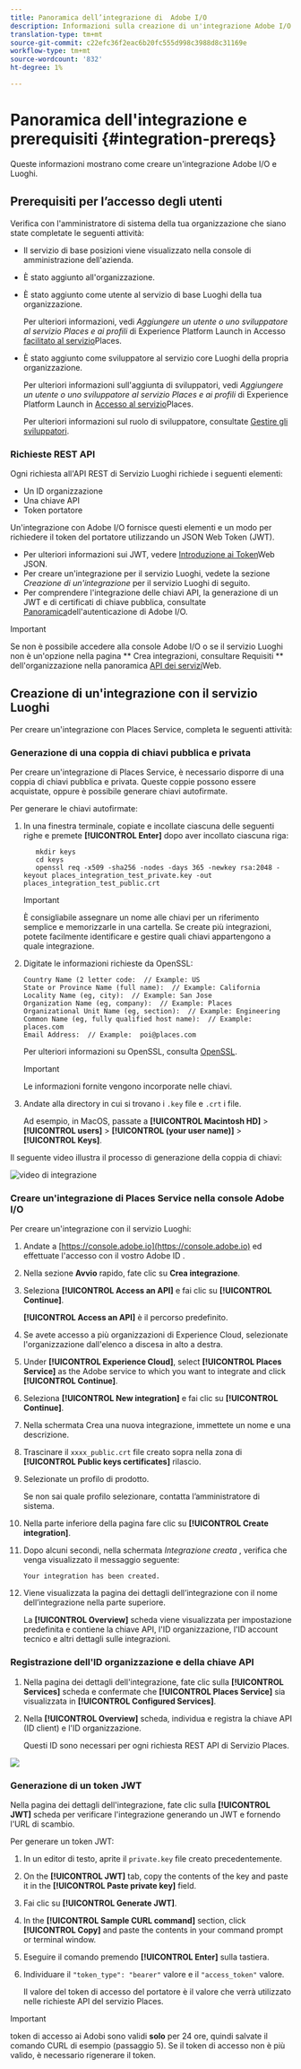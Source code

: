 ```yaml
---
title: Panoramica dell’integrazione di  Adobe I/O
description: Informazioni sulla creazione di un'integrazione Adobe I/O .
translation-type: tm+mt
source-git-commit: c22efc36f2eac6b20fc555d998c3988d8c31169e
workflow-type: tm+mt
source-wordcount: '832'
ht-degree: 1%

---
```



# Panoramica dell&#39;integrazione e prerequisiti {#integration-prereqs}

Queste informazioni mostrano come creare un&#39;integrazione  Adobe I/O e Luoghi.

## Prerequisiti per l’accesso degli utenti

Verifica con l&#39;amministratore di sistema della tua organizzazione che siano state completate le seguenti attività:

* Il servizio di base posizioni viene visualizzato nella console di amministrazione dell&#39;azienda.
* È stato aggiunto all&#39;organizzazione.
* È stato aggiunto come utente al servizio di base Luoghi della tua organizzazione.

   Per ulteriori informazioni, vedi *Aggiungere un utente o uno sviluppatore al servizio Places e ai profili* di Experience Platform Launch in Accesso [facilitato al servizio](/help/places-gain-access.md)Places.

* È stato aggiunto come sviluppatore al servizio core Luoghi della propria organizzazione.

   Per ulteriori informazioni sull&#39;aggiunta di sviluppatori, vedi *Aggiungere un utente o uno sviluppatore al servizio Places e ai profili* di Experience Platform Launch in [Accesso al servizio](/help/places-gain-access.md)Places.

   Per ulteriori informazioni sul ruolo di sviluppatore, consultate [Gestire gli sviluppatori](https://helpx.adobe.com/enterprise/using/manage-developers.html).

### Richieste REST API

Ogni richiesta all&#39;API REST di Servizio Luoghi richiede i seguenti elementi:

* Un ID organizzazione
* Una chiave API
* Token portatore

Un&#39;integrazione con  Adobe I/O fornisce questi elementi e un modo per richiedere il token del portatore utilizzando un JSON Web Token (JWT).

* Per ulteriori informazioni sui JWT, vedere [Introduzione ai Token](https://jwt.io/introduction/)Web JSON.
* Per creare un&#39;integrazione per il servizio Luoghi, vedete la sezione *Creazione di un&#39;integrazione* per il servizio Luoghi di seguito.
* Per comprendere l&#39;integrazione delle chiavi API, la generazione di un JWT e di certificati di chiave pubblica, consultate [Panoramica](https://www.adobe.io/apis/cloudplatform/console/authentication/gettingstarted.html)dell&#39;autenticazione di Adobe I/O.

>[!IMPORTANT]
>
>Se non è possibile accedere alla console  Adobe I/O o se il servizio Luoghi non è un&#39;opzione nella pagina ** Crea integrazioni, consultare Requisiti ** dell&#39;organizzazione nella panoramica [API dei servizi](/help/web-service-api/places-web-services.md)Web.

## Creazione di un&#39;integrazione con il servizio Luoghi

Per creare un&#39;integrazione con Places Service, completa le seguenti attività:

### Generazione di una coppia di chiavi pubblica e privata

Per creare un&#39;integrazione di Places Service, è necessario disporre di una coppia di chiavi pubblica e privata. Queste coppie possono essere acquistate, oppure è possibile generare chiavi autofirmate.

Per generare le chiavi autofirmate:

1. In una finestra terminale, copiate e incollate ciascuna delle seguenti righe e premete **[!UICONTROL Enter]** dopo aver incollato ciascuna riga:

   ```text
      mkdir keys
      cd keys
      openssl req -x509 -sha256 -nodes -days 365 -newkey rsa:2048 -keyout places_integration_test_private.key -out    places_integration_test_public.crt
   ```

   >[!IMPORTANT]
   >
   >È consigliabile assegnare un nome alle chiavi per un riferimento semplice e memorizzarle in una cartella. Se create più integrazioni, potete facilmente identificare e gestire quali chiavi appartengono a quale integrazione.

1. Digitate le informazioni richieste da OpenSSL:

   ```text
   Country Name (2 letter code:  // Example: US
   State or Province Name (full name):  // Example: California
   Locality Name (eg, city):  // Example: San Jose
   Organization Name (eg, company):  // Example: Places
   Organizational Unit Name (eg, section):  // Example: Engineering
   Common Name (eg, fully qualified host name):  // Example: places.com
   Email Address:  // Example:  poi@places.com
   ```

   Per ulteriori informazioni su OpenSSL, consulta [OpenSSL](https://www.openssl.org/).

   >[!IMPORTANT]
   >
   >Le informazioni fornite vengono incorporate nelle chiavi.

1. Andate alla directory in cui si trovano i `.key` file e `.crt` i file.

   Ad esempio, in MacOS, passate a **[!UICONTROL Macintosh HD]** > **[!UICONTROL users]** > **[!UICONTROL (your user name)]** > **[!UICONTROL Keys]**.

Il seguente video illustra il processo di generazione della coppia di chiavi:

![video di integrazione](/help/assets/places_integration_video.gif)

### Creare un&#39;integrazione di Places Service nella console  Adobe I/O

Per creare un&#39;integrazione con il servizio Luoghi:

1. Andate a [https://console.adobe.io](https://console.adobe.io) ed effettuate l&#39;accesso con il vostro Adobe ID .
1. Nella sezione **Avvio** rapido, fate clic su **Crea integrazione**.
1. Seleziona **[!UICONTROL Access an API]** e fai clic su **[!UICONTROL Continue]**.

   **[!UICONTROL Access an API]** è il percorso predefinito.

1. Se avete accesso a più organizzazioni di  Experience Cloud, selezionate l&#39;organizzazione dall&#39;elenco a discesa in alto a destra.
1. Under **[!UICONTROL Experience Cloud]**, select **[!UICONTROL Places Service]** as the Adobe service to which you want to integrate and click **[!UICONTROL Continue]**.
1. Seleziona **[!UICONTROL New integration]** e fai clic su **[!UICONTROL Continue]**.
1. Nella schermata Crea una nuova integrazione, immettete un nome e una descrizione.
1. Trascinare il `xxxx_public.crt` file creato sopra nella zona di **[!UICONTROL Public keys certificates]** rilascio.
1. Selezionate un profilo di prodotto.

   Se non sai quale profilo selezionare, contatta l’amministratore di sistema.
1. Nella parte inferiore della pagina fare clic su **[!UICONTROL Create integration]**.
1. Dopo alcuni secondi, nella schermata *Integrazione creata* , verifica che venga visualizzato il messaggio seguente:

   `Your integration has been created.`

1. Viene visualizzata la pagina dei dettagli dell’integrazione con il nome dell’integrazione nella parte superiore.

   La **[!UICONTROL Overview]** scheda viene visualizzata per impostazione predefinita e contiene la chiave API, l&#39;ID organizzazione, l&#39;ID account tecnico e altri dettagli sulle integrazioni.

### Registrazione dell&#39;ID organizzazione e della chiave API

1. Nella pagina dei dettagli dell&#39;integrazione, fate clic sulla **[!UICONTROL Services]** scheda e confermate che **[!UICONTROL Places Service]** sia visualizzata in **[!UICONTROL Configured Services]**.
1. Nella **[!UICONTROL Overview]** scheda, individua e registra la chiave API (ID client) e l&#39;ID organizzazione.

   Questi ID sono necessari per ogni richiesta REST API di Servizio Places.

![](/help/assets/places_orgid_api-key.png)

### Generazione di un token JWT

Nella pagina dei dettagli dell&#39;integrazione, fate clic sulla **[!UICONTROL JWT]** scheda per verificare l&#39;integrazione generando un JWT e fornendo l&#39;URL di scambio.

Per generare un token JWT:

1. In un editor di testo, aprite il `private.key` file creato precedentemente.
1. On the **[!UICONTROL JWT]** tab, copy the contents of the key and paste it in the **[!UICONTROL Paste private key]** field.
1. Fai clic su **[!UICONTROL Generate JWT]**.
1. In the **[!UICONTROL Sample CURL command]** section, click **[!UICONTROL Copy]** and paste the contents in your command prompt or terminal window.
1. Eseguire il comando premendo **[!UICONTROL Enter]** sulla tastiera.
1. Individuare il `"token_type": "bearer"` valore e il `"access_token"` valore.

   Il valore del token di accesso del portatore è il valore che verrà utilizzato nelle richieste API del servizio Places.

>[!IMPORTANT]
>
> token di accesso ai Adobi sono validi **solo** per 24 ore, quindi salvate il comando CURL di esempio (passaggio 5). Se il token di accesso non è più valido, è necessario rigenerare il token.